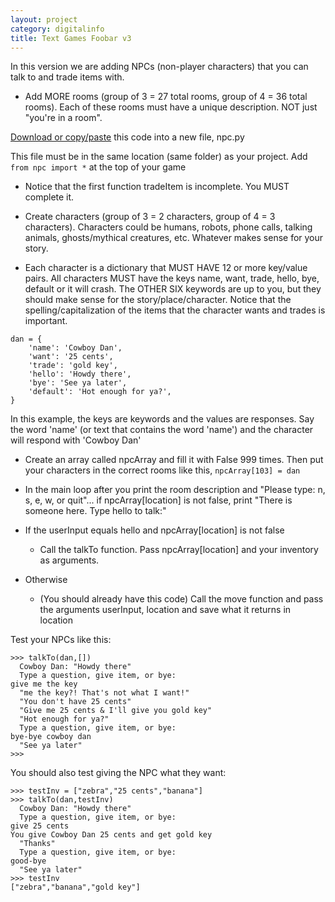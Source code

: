```yaml
---
layout: project
category: digitalinfo
title: Text Games Foobar v3
---
```

In this version we are adding NPCs (non-player characters) that you can talk to and trade items with.

- Add MORE rooms (group of 3 = 27 total rooms, group of 4 = 36 total rooms). Each of these rooms must have a unique description. NOT just "you're in a room".

[Download or copy/paste](/apcsp\digitalinfo\npc.py) this code into a new file, npc.py

This file must be in the same location (same folder) as your project. Add `from npc import *` at the top of your game

- Notice that the first function tradeItem is incomplete. You MUST complete it.

- Create characters (group of 3 = 2 characters, group of 4 = 3 characters). Characters could be humans, robots, phone calls, talking animals, ghosts/mythical creatures, etc. Whatever makes sense for your story.

- Each character is a dictionary that MUST HAVE 12 or more key/value pairs. All characters MUST have the keys name, want, trade, hello, bye, default or it will crash. The OTHER SIX keywords are up to you, but they should make sense for the story/place/character. Notice that the spelling/capitalization of the items that the character wants and trades is important.
```
dan = {
    'name': 'Cowboy Dan',
    'want': '25 cents',
    'trade': 'gold key',
    'hello': 'Howdy there',
    'bye': 'See ya later',
    'default': 'Hot enough for ya?',
}
```
In this example, the keys are keywords and the values are responses. Say the word 'name' (or text that contains the word 'name') and the character will respond with 'Cowboy Dan'

- Create an array called npcArray and fill it with False 999 times. Then put your characters in the correct rooms like this, `npcArray[103] = dan`

- In the main loop after you print the room description and "Please type: n, s, e, w, or quit"... if npcArray[location] is not false, print "There is someone here. Type hello to talk:"

- If the userInput equals hello and npcArray[location] is not false
   * Call the talkTo function. Pass npcArray[location] and your inventory as arguments.
-  Otherwise
   * (You should already have this code) Call the move function and pass the arguments userInput, location and save what it returns in location


Test your NPCs like this:
```
>>> talkTo(dan,[])
  Cowboy Dan: "Howdy there"
  Type a question, give item, or bye:
give me the key
  "me the key?! That's not what I want!"
  "You don't have 25 cents"
  "Give me 25 cents & I'll give you gold key"
  "Hot enough for ya?"
  Type a question, give item, or bye:
bye-bye cowboy dan
  "See ya later"
>>>
```

You should also test giving the NPC what they want:
```
>>> testInv = ["zebra","25 cents","banana"]
>>> talkTo(dan,testInv)
  Cowboy Dan: "Howdy there"
  Type a question, give item, or bye:
give 25 cents
You give Cowboy Dan 25 cents and get gold key
  "Thanks"
  Type a question, give item, or bye:
good-bye
  "See ya later"
>>> testInv
["zebra","banana","gold key"]
```
